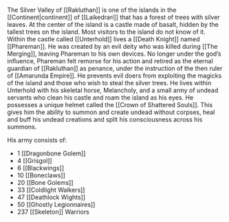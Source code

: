 The Silver Valley of [[Rakluthan]] is one of the islands in the [[Continent|continent]] of [[Laikedrari]] that has a forest of trees with silver leaves. At the center of the island is a castle made of basalt, hidden by the tallest trees on the island. Most visitors to the island do not know of it. Within the castle called [[Unterhold]] lives a [[Death Knight]] named [[Phareman]]. He was created by an evil deity who was killed during [[The Merging]], leaving Phareman to his own devices. No longer under the god’s influence, Phareman felt remorse for his action and retired as the eternal guardian of [[Rakluthan]] as penance, under the instruction of the then ruler of [[Amarunda Empire]]. He prevents evil doers from exploiting the magicks of the island and those who wish to steal the silver trees. He lives within Unterhold with his skeletal horse, Melancholy, and a small army of undead servants who clean his castle and roam the island as his eyes. He possesses a unique helmet called the [[Crown of Shattered Souls]]. This gives him the ability to summon and create undead without corpses, heal and buff his undead creations and split his consciousness across his summons.

His army consists of: 
- 1 [[Dragonbone Golem]]
- 4 [[Grisgol]]
- 6 [[Blackwings]]
- 10 [[Boneclaws]]
- 20 [[Bone Golems]]
- 33 [[Coldlight Walkers]]
- 47 [[Deathlock Wights]]
- 50 [[Ghostly Legionnaires]]
- 237 [[Skeleton]] Warriors